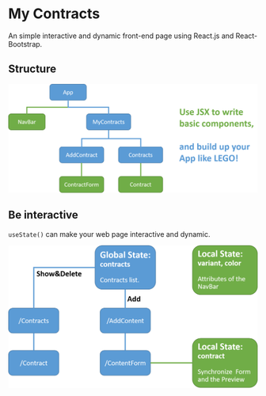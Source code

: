 # My Contracts
An simple interactive and dynamic front-end page using React.js and React-Bootstrap.

## Structure
![structure](img/structure.png)

## Be interactive
`useState()` can make your web page interactive and dynamic.

![state](img/state.png)